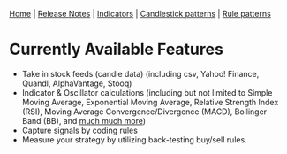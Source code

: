 [Home](index.md) | [Release Notes](release_notes.md) | [Indicators](indicators.md) | [Candlestick patterns](candlesticks.md) | [Rule patterns](rule_patterns.md)

# Currently Available Features
* Take in stock feeds (candle data) (including csv, Yahoo! Finance, Quandl, AlphaVantage, Stooq)
* Indicator & Oscillator calculations (including but not limited to Simple Moving Average, Exponential Moving Average, Relative Strength Index (RSI), Moving Average Convergence/Divergence (MACD), Bollinger Band (BB), and [much much more](indicators.md))
* Capture signals by coding rules
* Measure your strategy by utilizing back-testing buy/sell rules.